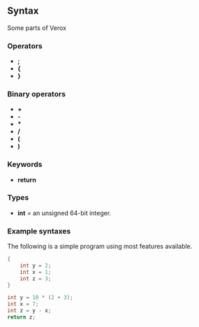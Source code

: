 #

## Syntax

Some parts of Verox

### Operators

* **;**
* **{**
* **}**

### Binary operators

* **+**
* **-**
* **\***
* **/**
* **(**
* **)**

### Keywords

* **return**

### Types

* **int** = an unsigned 64-bit integer.

<!--### Built-in functions
 * **void print(int n)** = will put a raw int to the output console and append newline character. -->

### Example syntaxes

The following is a simple program using most features available.

```cpp
{
    int y = 2;
    int x = 1;
    int z = 3;
}

int y = 10 * (2 + 3);
int x = 7;
int z = y - x;
return z;
```
